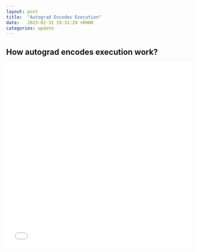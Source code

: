 ```yaml
---
layout: post
title:  "Autograd Encodes Execution"
date:   2023-01-31 19:31:29 +0900
categories: update
---
```

## How autograd encodes execution work?
 <iframe src="/assets/PyTorch.html"
 onload='javascript:(function(o){o.style.height=o.contentWindow.document.body.scrollHeight+"px";}(this));'
   style="height:500px;width:100%;border:none;overflow:hidden;">
 </iframe>